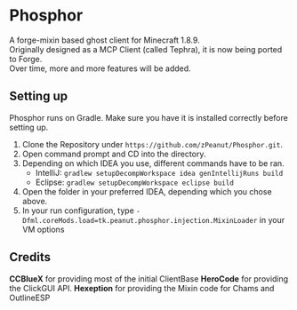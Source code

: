# Phosphor

A forge-mixin based ghost client for Minecraft 1.8.9.  
Originally designed as a MCP Client (called Tephra), it is now being ported to Forge.  
Over time, more and more features will be added.

## Setting up

Phosphor runs on Gradle. Make sure you have it is installed correctly before setting up.

1. Clone the Repository under `https://github.com/zPeanut/Phosphor.git`.
2. Open command prompt and CD into the directory.
3. Depending on which IDEA you use, different commands have to be ran.
    - IntelliJ: `gradlew setupDecompWorkspace idea genIntellijRuns build`
    - Eclipse: `gradlew setupDecompWorkspace eclipse build`
4. Open the folder in your preferred IDEA, depending which you chose above.
5. In your run configuration, type `-Dfml.coreMods.load=tk.peanut.phosphor.injection.MixinLoader` in your VM options

## Credits

**CCBlueX** for providing most of the initial ClientBase
**HeroCode** for providing the ClickGUI API.
**Hexeption** for providing the Mixin code for Chams and OutlineESP
